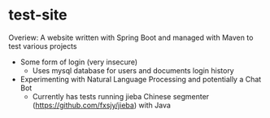 # test-site

Overiew: A website written with Spring Boot and managed with Maven to test various projects

- Some form of login (very insecure)
  - Uses mysql database for users and documents login history
- Experimenting with Natural Language Processing and potentially a Chat Bot
  - Currently has tests running jieba Chinese segmenter (https://github.com/fxsjy/jieba) with Java
